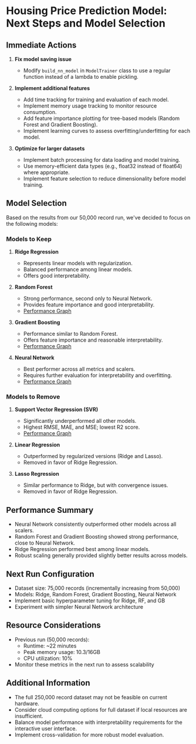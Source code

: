 # Housing Price Prediction Model: Next Steps and Model Selection

## Immediate Actions

1. **Fix model saving issue**
   - Modify `build_nn_model` in `ModelTrainer` class to use a regular function instead of a lambda to enable pickling.

2. **Implement additional features**
   - Add time tracking for training and evaluation of each model.
   - Implement memory usage tracking to monitor resource consumption.
   - Add feature importance plotting for tree-based models (Random Forest and Gradient Boosting).
   - Implement learning curves to assess overfitting/underfitting for each model.

3. **Optimize for larger datasets**
   - Implement batch processing for data loading and model training.
   - Use memory-efficient data types (e.g., float32 instead of float64) where appropriate.
   - Implement feature selection to reduce dimensionality before model training.

## Model Selection

Based on the results from our 50,000 record run, we've decided to focus on the following models:

### Models to Keep

1. **Ridge Regression**
   - Represents linear models with regularization.
   - Balanced performance among linear models.
   - Offers good interpretability.

2. **Random Forest**
   - Strong performance, second only to Neural Network.
   - Provides feature importance and good interpretability.
   - [Performance Graph](link_to_RMSE_comparison.png)

3. **Gradient Boosting**
   - Performance similar to Random Forest.
   - Offers feature importance and reasonable interpretability.
   - [Performance Graph](link_to_MAE_comparison.png)

4. **Neural Network**
   - Best performer across all metrics and scalers.
   - Requires further evaluation for interpretability and overfitting.
   - [Performance Graph](link_to_R2_comparison.png)

### Models to Remove

1. **Support Vector Regression (SVR)**
   - Significantly underperformed all other models.
   - Highest RMSE, MAE, and MSE; lowest R2 score.
   - [Performance Graph](link_to_MSE_comparison.png)

2. **Linear Regression**
   - Outperformed by regularized versions (Ridge and Lasso).
   - Removed in favor of Ridge Regression.

3. **Lasso Regression**
   - Similar performance to Ridge, but with convergence issues.
   - Removed in favor of Ridge Regression.

## Performance Summary

- Neural Network consistently outperformed other models across all scalers.
- Random Forest and Gradient Boosting showed strong performance, close to Neural Network.
- Ridge Regression performed best among linear models.
- Robust scaling generally provided slightly better results across models.

## Next Run Configuration

- Dataset size: 75,000 records (incrementally increasing from 50,000)
- Models: Ridge, Random Forest, Gradient Boosting, Neural Network
- Implement basic hyperparameter tuning for Ridge, RF, and GB
- Experiment with simpler Neural Network architecture

## Resource Considerations

- Previous run (50,000 records):
  - Runtime: ~22 minutes
  - Peak memory usage: 10.3/16GB
  - CPU utilization: 10%
- Monitor these metrics in the next run to assess scalability

## Additional Information

- The full 250,000 record dataset may not be feasible on current hardware.
- Consider cloud computing options for full dataset if local resources are insufficient.
- Balance model performance with interpretability requirements for the interactive user interface.
- Implement cross-validation for more robust model evaluation.
